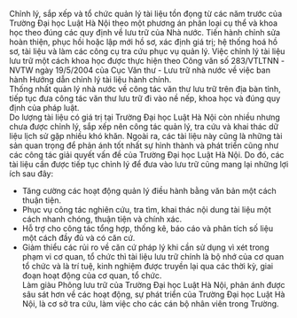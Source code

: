   
Chỉnh lý, sắp xếp và tổ chức quản lý tài liệu tồn đọng từ các năm trước của Trường Đại học Luật Hà Nội theo một phương án phân loại cụ thể và khoa học theo đúng các quy định về lưu trữ của Nhà nước. Tiến hành chỉnh sửa hoàn thiện, phục hồi hoặc lập mới hồ sơ, xác định giá trị; hệ thống hoá hồ sơ, tài liệu và làm các công cụ tra cứu phục vụ quản lý. Việc chỉnh lý tài liệu lưu trữ một cách khoa học được thực hiện theo Công văn số 283/VTLTNN -NVTW ngày 19/5/2004 của Cục Văn thư - Lưu trữ nhà nước về việc ban hành Hướng dẫn chỉnh lý tài liệu hành chính.  
Thống nhất quản lý nhà nước về công tác văn thư lưu trữ trên địa bàn tỉnh, tiếp tục đưa công tác văn thư lưu trữ đi vào nề nếp, khoa học và đúng quy định của pháp luật.  
Do lượng tài liệu có giá trị tại Trường Đại học Luật Hà Nội còn nhiều nhưng chưa được chỉnh lý, sắp xếp nên công tác quản lý, tra cứu và khai thác dữ liệu lịch sử gặp nhiều khó khăn. Ngoài ra, các tài liệu này cũng là những tài sản quan trọng để phản ánh tốt nhất sự hình thành và phát triển cũng như các công tác giải quyết vấn đề của Trường Đại học Luật Hà Nội. Do đó, các tài liệu cần được tiếp tục chỉnh lý để đưa vào lưu trữ cũng mang lại những lợi ích sau đây:  
- Tăng cường các hoạt động quản lý điều hành bằng văn bản một cách thuận tiện.  
- Phục vụ công tác nghiên cứu, tra tìm, khai thác nội dung tài liệu một cách nhanh chóng, thuận tiện và chính xác.  
- Hỗ trợ cho công tác tổng hợp, thống kê, báo cáo và phân tích số liệu một cách đầy đủ và có căn cứ.  
- Giảm thiểu các rủi ro về căn cứ pháp lý khi cần sử dụng vì xét trong phạm vi cơ quan, tổ chức thì tài liệu lưu trữ chính là bộ nhớ của cơ quan tổ chức và là trí tuệ, kinh nghiệm được truyền lại qua các thời kỳ, giai đoạn hoạt động của cơ quan, tổ chức.  
Làm giàu Phông lưu trữ của Trường Đại học Luật Hà Nội, phản ánh được sâu sát hơn về các hoạt động, sự phát triển của Trường Đại học Luật Hà Nội, là cơ sở tra cứu, làm việc cho các cán bộ nhân viên trong Trường.